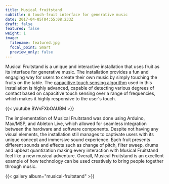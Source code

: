 ```yaml
---
title: Musical fruitstand
subtitle: A touch-fruit interface for generative music
date: 2017-04-05T04:55:08.233Z
draft: false
featured: false
weight: 1
image:
  filename: featured.jpg
  focal_point: Smart
  preview_only: false
---
```



Musical Fruitstand is a unique and interactive installation that uses fruit as its interface for generative music. The installation provides a fun and engaging way for users to create their own music by simply touching the fruits on the table. The [capacitive touch sensing algorithm](https://satomunehiko.com/works/touche/) used in this installation is highly advanced, capable of detecting various degrees of contact based on capacitive touch sensing over a range of frequencies, which makes it highly responsive to the user's touch.

<div class="mb-3">
  {{< youtube BWvFXbOAUBM >}}
</div>

The implementation of Musical Fruitstand was done using Arduino, Max/MSP, and Ableton Live, which allowed for seamless integration between the hardware and software components. Despite not having any visual elements, the installation still manages to captivate users with its unique concept and immersive sound experience. Each fruit presents different sounds and effects such as change of pitch, filter sweep, drums and upbeat quantization making every interaction with Musical Fruitstand feel like a new musical adventure. Overall, Musical Fruitstand is an excellent example of how technology can be used creatively to bring people together through music.

<!--StartFragment-->

{{< gallery album="musical-fruitstand" >}}

<!--EndFragment-->